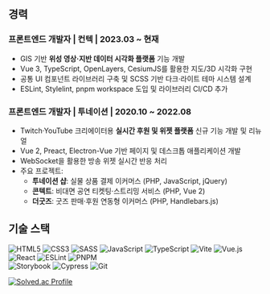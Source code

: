 ## 경력

### 프론트엔드 개발자 | 컨텍 | 2023.03 ~ 현재
- GIS 기반 **위성 영상·지반 데이터 시각화 플랫폼** 기능 개발
- Vue 3, TypeScript, OpenLayers, CesiumJS를 활용한 지도/3D 시각화 구현
- 공통 UI 컴포넌트 라이브러리 구축 및 SCSS 기반 다크·라이트 테마 시스템 설계
- ESLint, Stylelint, pnpm workspace 도입 및 라이브러리 CI/CD 추가

### 프론트엔드 개발자 | 투네이션 | 2020.10 ~ 2022.08
- Twitch·YouTube 크리에이터용 **실시간 후원 및 위젯 플랫폼** 신규 기능 개발 및 리뉴얼
- Vue 2, Preact, Electron-Vue 기반 페이지 및 데스크톱 애플리케이션 개발
- WebSocket을 활용한 방송 위젯 실시간 반응 처리
- 주요 프로젝트:
  - **투네이션 샵**: 실물 상품 결제 이커머스 (PHP, JavaScript, jQuery)
  - **콘텍트**: 비대면 공연 티켓팅·스트리밍 서비스 (PHP, Vue 2)
  - **더굿즈**: 굿즈 판매·후원 연동형 이커머스 (PHP, Handlebars.js)



## 기술 스택
![HTML5](https://img.shields.io/badge/html5-%23E34F26.svg?style=for-the-badge&logo=html5&logoColor=white)
![CSS3](https://img.shields.io/badge/css3-%231572B6.svg?style=for-the-badge&logo=css3&logoColor=white)
![SASS](https://img.shields.io/badge/SASS-hotpink.svg?style=for-the-badge&logo=SASS&logoColor=white)
![JavaScript](https://img.shields.io/badge/javascript-%23323330.svg?style=for-the-badge&logo=javascript&logoColor=%23F7DF1E)
![TypeScript](https://img.shields.io/badge/typescript-%23007ACC.svg?style=for-the-badge&logo=typescript&logoColor=white)
![Vite](https://img.shields.io/badge/vite-%23646CFF.svg?style=for-the-badge&logo=vite&logoColor=white)
![Vue.js](https://img.shields.io/badge/vuejs-%2335495e.svg?style=for-the-badge&logo=vuedotjs&logoColor=%234FC08D)
![React](https://img.shields.io/badge/react-%2320232a.svg?style=for-the-badge&logo=react&logoColor=%2361DAFB)
![ESLint](https://img.shields.io/badge/ESLint-4B3263?style=for-the-badge&logo=eslint&logoColor=white)
![PNPM](https://img.shields.io/badge/pnpm-%234a4a4a.svg?style=for-the-badge&logo=pnpm&logoColor=f69220)  
![Storybook](https://img.shields.io/badge/-Storybook-FF4785?style=for-the-badge&logo=storybook&logoColor=white)
![Cypress](https://img.shields.io/badge/-cypress-%23E5E5E5?style=for-the-badge&logo=cypress&logoColor=058a5e)
![Git](https://img.shields.io/badge/git-%23F05033.svg?style=for-the-badge&logo=git&logoColor=white)


[![Solved.ac Profile](http://mazassumnida.wtf/api/v2/generate_badge?boj=gagle)](https://solved.ac/gagle/)

